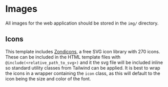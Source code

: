 # Images

All images for the web application should be stored in the `img/` directory.

## Icons
This template includes [Zondicons](http://www.zondicons.com/icons.html), a free SVG icon library with 270 icons.
These can be included in the HTML template files with `@include(<relative_path_to_svg>)` and it the svg file
will be included inline so standard utility classes from Tailwind can be applied. It is best to wrap the icons
in a wrapper containing the `icon` class, as this will default to the icon being the size and color of the font.

